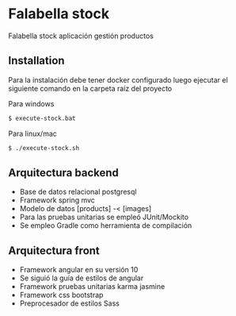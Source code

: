 # Falabella stock

Falabella stock aplicación gestión productos

## Installation

Para la instalación debe tener docker configurado luego ejecutar el siguiente comando en la carpeta raíz del proyecto

Para windows
```bash
$ execute-stock.bat

```
Para linux/mac
```bash
$ ./execute-stock.sh
```

## Arquitectura backend

- Base de datos relacional postgresql
- Framework spring mvc
- Modelo de datos [products] -< [images]
- Para las pruebas unitarias se empleó JUnit/Mockito
- Se empleo Gradle como herramienta de compilación

## Arquitectura front
- Framework angular en su versión 10
- Se siguió la guía de estilos de angular
- Framework pruebas unitarias karma jasmine
- Framework css bootstrap
- Preprocesador de estilos Sass
